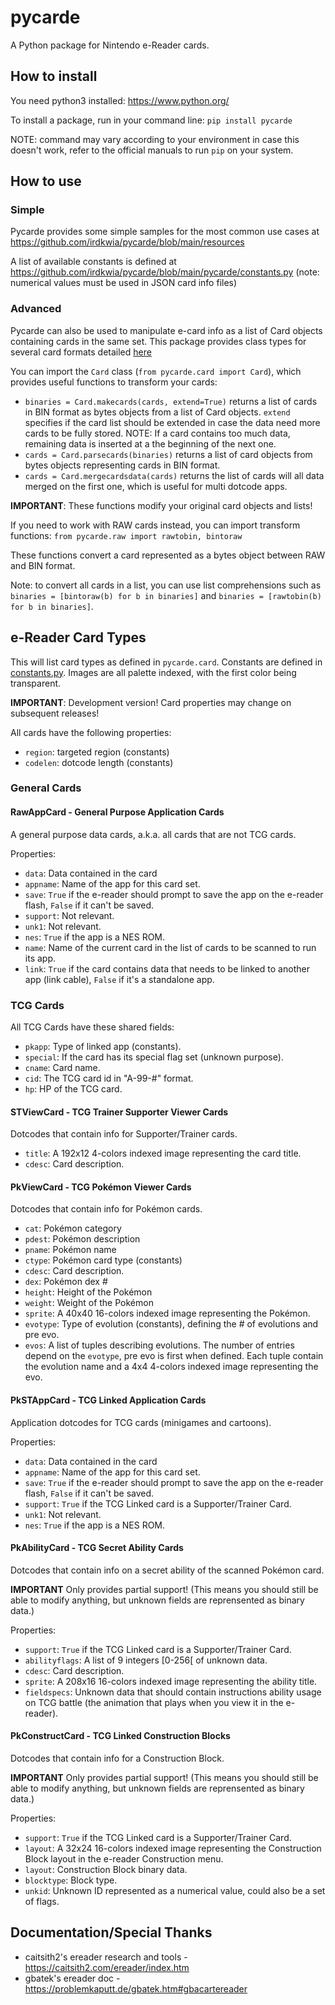 # pycarde
A Python package for Nintendo e-Reader cards.

## How to install

You need python3 installed: https://www.python.org/

To install a package, run in your command line:
`pip install pycarde`

NOTE: command may vary according to your environment
in case this doesn't work, refer to the official
manuals to run `pip` on your system.

## How to use

### Simple

Pycarde provides some simple samples for the most common use cases at https://github.com/irdkwia/pycarde/blob/main/resources

A list of available constants is defined at https://github.com/irdkwia/pycarde/blob/main/pycarde/constants.py
(note: numerical values must be used in JSON card info files)

### Advanced

Pycarde can also be used to manipulate e-card info as a list of Card objects
containing cards in the same set.
This package provides class types for several card formats detailed [here](#e-reader-card-types)

You can import the `Card` class (`from pycarde.card import Card`), which provides
useful functions to transform your cards: 
- `binaries = Card.makecards(cards, extend=True)`
returns a list of cards in BIN format as bytes objects from a list of Card objects. `extend` specifies if the card list should be extended in case the data need more cards to be fully stored. NOTE: If a card contains too much data, remaining data is inserted at a the beginning of the next one.
- `cards = Card.parsecards(binaries)`
returns a list of card objects from bytes objects representing cards in BIN format.
- `cards = Card.mergecardsdata(cards)`
returns the list of cards will all data merged on the first one, which is useful
for multi dotcode apps.

**IMPORTANT**: These functions modify your original card objects and lists!

If you need to work with RAW cards instead, you can import transform functions:
`from pycarde.raw import rawtobin, bintoraw`

These functions convert a card represented as a bytes object between RAW and BIN format.

Note: to convert all cards in a list, you can use list comprehensions such as `binaries = [bintoraw(b) for b in binaries]` and `binaries = [rawtobin(b) for b in binaries]`.

## e-Reader Card Types

This will list card types as defined in `pycarde.card`.
Constants are defined in [constants.py](https://github.com/irdkwia/pycarde/blob/main/pycarde/constants.py).
Images are all palette indexed, with the first color being transparent.

**IMPORTANT**: Development version! Card properties may change on subsequent releases!

All cards have the following properties: 
- `region`: targeted region (constants)
- `codelen`: dotcode length (constants)

### General Cards

#### RawAppCard - General Purpose Application Cards

A general purpose data cards, a.k.a. all cards that are not TCG cards.

Properties:
- `data`: Data contained in the card
- `appname`: Name of the app for this card set.
- `save`: `True` if the e-reader should prompt to save the app on the e-reader flash, `False` if it can't be saved.
- `support`: Not relevant.
- `unk1`: Not relevant.
- `nes`: `True` if the app is a NES ROM.
- `name`: Name of the current card in the list of cards to be scanned to run its app.
- `link`: `True` if the card contains data that needs to be linked to another app (link cable), `False` if it's a standalone app.

### TCG Cards

All TCG Cards have these shared fields:
- `pkapp`: Type of linked app (constants).
- `special`: If the card has its special flag set (unknown purpose).
- `cname`: Card name.
- `cid`: The TCG card id in "A-99-#" format.
- `hp`: HP of the TCG card.

#### STViewCard - TCG Trainer Supporter Viewer Cards

Dotcodes that contain info for Supporter/Trainer cards.

- `title`: A 192x12 4-colors indexed image representing the card title.
- `cdesc`: Card description.

#### PkViewCard - TCG Pokémon Viewer Cards

Dotcodes that contain info for Pokémon cards.

- `cat`: Pokémon category
- `pdest`: Pokémon description
- `pname`: Pokémon name
- `ctype`: Pokémon card type (constants)
- `cdesc`: Card description.
- `dex`: Pokémon dex #
- `height`: Height of the Pokémon
- `weight`: Weight of the Pokémon
- `sprite`: A 40x40 16-colors indexed image representing the Pokémon.
- `evotype`: Type of evolution (constants), defining the # of evolutions and pre evo.
- `evos`: A list of tuples describing evolutions. The number of entries depend on
the `evotype`, pre evo is first when defined. Each tuple contain the evolution name
and a 4x4 4-colors indexed image representing the evo.


#### PkSTAppCard - TCG Linked Application Cards

Application dotcodes for TCG cards (minigames and cartoons).

Properties:
- `data`: Data contained in the card
- `appname`: Name of the app for this card set.
- `save`: `True` if the e-reader should prompt to save the app on the e-reader flash, `False` if it can't be saved.
- `support`: `True` if the TCG Linked card is a Supporter/Trainer Card.
- `unk1`: Not relevant.
- `nes`: `True` if the app is a NES ROM.

#### PkAbilityCard - TCG Secret Ability Cards

Dotcodes that contain info on a secret ability of the scanned Pokémon card.

**IMPORTANT** Only provides partial support! (This means you should still be able
to modify anything, but unknown fields are reprensented as binary data.)

Properties:
- `support`: `True` if the TCG Linked card is a Supporter/Trainer Card.
- `abilityflags`: A list of 9 integers [0-256[ of unknown data.
- `cdesc`: Card description.
- `sprite`: A 208x16 16-colors indexed image representing the ability title.
- `fieldspecs`: Unknown data that should contain instructions ability usage on TCG battle (the animation that plays when you view it in the e-reader).

#### PkConstructCard - TCG Linked Construction Blocks

Dotcodes that contain info for a Construction Block.

**IMPORTANT** Only provides partial support! (This means you should still be able
to modify anything, but unknown fields are reprensented as binary data.)

Properties:
- `support`: `True` if the TCG Linked card is a Supporter/Trainer Card.
- `layout`: A 32x24 16-colors indexed image representing the Construction Block layout in the e-reader Construction menu.
- `layout`: Construction Block binary data.
- `blocktype`: Block type.
- `unkid`: Unknown ID represented as a numerical value, could also be a set of flags.

## Documentation/Special Thanks

- caitsith2's ereader research and tools - https://caitsith2.com/ereader/index.htm
- gbatek's ereader doc - https://problemkaputt.de/gbatek.htm#gbacartereader
